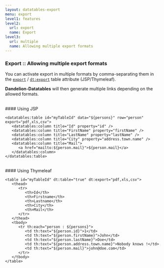 ```yaml
---
layout: datatables-export
menu: export
level1: features
level2:
  url: export
  name: Export
level3:
  url: multiple
  name: Allowing multiple export formats
---
```


### Export :: Allowing multiple export formats

You can activate export in multiple formats by comma-separating them in the [`export`](/datatables/ref/jsp/table.html#export) / [`dt:export`](/datatables/ref/thymeleaf/table.html#export) table attribute (JSP/Thymeleaf).

**Dandelion-Datatables** will then generate multiple links depending on the allowed formats.

<br />
#### Using JSP

	<datatables:table id="myTableId" data="${persons}" row="person" export="pdf,xls,csv">
	   <datatables:column title="Id" property="id" />
	   <datatables:column title="FirstName" property="firstName" />
	   <datatables:column title="LastName" property="lastName" />
	   <datatables:column title="City" property="address.town.name" />
	   <datatables:column title="Mail">
	      <a href="mailto:${person.mail}">${person.mail}</a>
	   </datatables:column>
	</datatables:table>

<br />
#### Using Thymeleaf

	<table id="myTableId" dt:table="true" dt:export="pdf,xls,csv">
	   <thead>
	      <tr>
	         <th>Id</th>
	         <th>Firstname</th>
	         <th>Lastname</th>
	         <th>City</th>
	         <th>Mail</th>
	      </tr>
	   </thead>
	   <tbody>
	      <tr th:each="person : ${persons}">
	         <td th:text="${person.id}">1</td>
	         <td th:text="${person.firstName}">John</td>
	         <td th:text="${person.lastName}">Doe</td>
	         <td th:text="${person.address.town.name}">Nobody knows !</td>
	         <td th:text="${person.mail}">john@doe.com</td>
	      </tr>
	   </tbody>
	</table>
